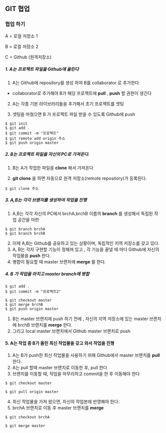 ## GIT 협업



### 협업 하기

A = 로컬 저장소 1

B = 로컬 저장소 2

C = Github (원격저장소)



##### 1. A는 프로젝트 파일을 Github에 올린다

1. A는 Github에 repository를 생성 하여 B를 collaborator 로 추가한다

* collaborator로 추가해야 B가 해당 프로젝트에 **pull** , **push** 할 권한이 생긴다



2. A는 각종 기본 라이브러리들을 추가해서 초기 프로젝트를 셋팅



3. 셋팅을 마쳤으면 B 가 프로젝트 파일 받을 수 있도록 Github에 push

```
$ git init
$ git add .
$ git commit -m "프로젝트"
$ git remote add origin 주소
$ git push origin master
```



##### 2. B는 프로젝트 파일을 자신의 PC로 가져온다.



1. B는 A가 작업한 파일을 **clone** 해서 가져온다

2. **git clone** 을 하면 자동으로 원격 저장소(remote repository)가 등록된다.

```
$ git clone 주소
```



##### 3. A,B는 각각 브랜치를 생성하여 작업을 진행

1) A,B는 각각 자신의 PC에서 brchA,brchB 이름의 **branch** 를 생성해서 독립된 작업 공간을 마련

``` 
$ git branch brchA
$ git branch brchB
```



2. 이제 A,B는 Github를 공유하고 있는 상황이며, 독립적인 지역 저장소를 갖고 있다.
3.  A, B는 각자 구현할 기능이 정해져 있고 , 각 기능을 끝낼 때 마다 Github에 자신의 작업물을 **push** 한다.
4. 병합이 필요할 때 master 브랜치에 **merge** 를 한다.



##### 4. B 가 작업을 마치고 master branch에 병합

```
$ git add .
$ git commit -m "프로젝트2"

$ git checkout master
$ git merge brchB
$ git push origin master     
```

1. B는 master 브랜치에 push 하기 전에 , 자신의 지역 저장소에 있는 master 브랜치에 brchB 브랜치를 **merge** 한다.
2. 그리고 local master 브랜치에서 Github master 브랜치로 push



#### 5. A는 작업 중 B가 올린 최신 작업물을 갖고 와서 작업을 진행

1. A는 B가 push한 최신 작업물을 사용하기 위해 Github에서 master 브랜치를 **pull** 한다.
2. A는 pull 할때 master 브랜치로 이동한 후, pull 한다
3. 브랜치를 이동할 때, 작업을 마무리하고 commit을 한 후 이동해야 한다

```
$ git checkout master

$ git pull origin master

```

4. 최신 작업물을 가져 왔으면, 자신의 작업본에 반영해야 한다.
5. brchA 브랜치로 이동 후 master 브랜치를 **merge** 

```
$ git checkout brchA

$ git merge master
```

